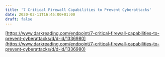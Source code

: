 ```yaml
---
title: '7 Critical Firewall Capabilities to Prevent Cyberattacks'
date: 2020-02-11T16:45:00+01:00
draft: false
---
```


[https://www.darkreading.com/endpoint/7-critical-firewall-capabilities-to-prevent-cyberattacks/d/d-id/1336980](https://www.darkreading.com/endpoint/7-critical-firewall-capabilities-to-prevent-cyberattacks/d/d-id/1336980)
